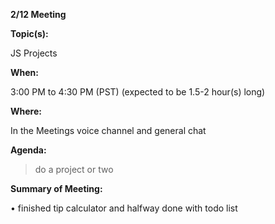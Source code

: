 __**2/12 Meeting**__

__**Topic(s):**__

JS Projects

__**When:**__

3:00 PM to 4:30 PM (PST) (expected to be 1.5-2 hour(s) long)

__**Where:**__

In the Meetings voice channel and general chat

__**Agenda:**__

>  do a project or two

__**Summary of Meeting:**__

• finished tip calculator and halfway done with todo list
